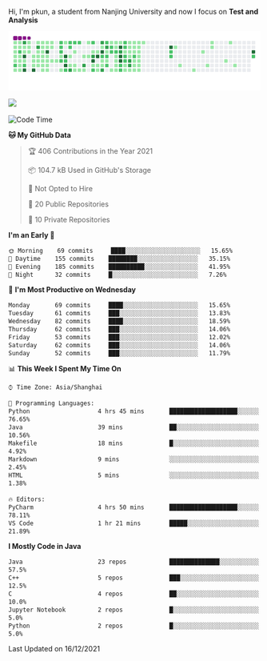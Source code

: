 Hi, I'm pkun, a student from Nanjing University and now I focus on **Test and Analysis**

![](https://github.com/pppppkun/pppppkun/blob/output/github-snake.gif)

![](https://komarev.com/ghpvc/?username=pppppkun)
<!--START_SECTION:waka-->
![Code Time](http://img.shields.io/badge/Code%20Time-1%2C009%20hrs%2018%20mins-blue)

**🐱 My GitHub Data** 

> 🏆 406 Contributions in the Year 2021
 > 
> 📦 104.7 kB Used in GitHub's Storage 
 > 
> 🚫 Not Opted to Hire
 > 
> 📜 20 Public Repositories 
 > 
> 🔑 10 Private Repositories  
 > 
**I'm an Early 🐤** 

```text
🌞 Morning    69 commits     ████░░░░░░░░░░░░░░░░░░░░░   15.65% 
🌆 Daytime    155 commits    ████████░░░░░░░░░░░░░░░░░   35.15% 
🌃 Evening    185 commits    ██████████░░░░░░░░░░░░░░░   41.95% 
🌙 Night      32 commits     █░░░░░░░░░░░░░░░░░░░░░░░░   7.26%

```
📅 **I'm Most Productive on Wednesday** 

```text
Monday       69 commits     ████░░░░░░░░░░░░░░░░░░░░░   15.65% 
Tuesday      61 commits     ███░░░░░░░░░░░░░░░░░░░░░░   13.83% 
Wednesday    82 commits     ████░░░░░░░░░░░░░░░░░░░░░   18.59% 
Thursday     62 commits     ███░░░░░░░░░░░░░░░░░░░░░░   14.06% 
Friday       53 commits     ███░░░░░░░░░░░░░░░░░░░░░░   12.02% 
Saturday     62 commits     ███░░░░░░░░░░░░░░░░░░░░░░   14.06% 
Sunday       52 commits     ███░░░░░░░░░░░░░░░░░░░░░░   11.79%

```


📊 **This Week I Spent My Time On** 

```text
⌚︎ Time Zone: Asia/Shanghai

💬 Programming Languages: 
Python                   4 hrs 45 mins       ███████████████████░░░░░░   76.65% 
Java                     39 mins             ██░░░░░░░░░░░░░░░░░░░░░░░   10.56% 
Makefile                 18 mins             █░░░░░░░░░░░░░░░░░░░░░░░░   4.92% 
Markdown                 9 mins              ░░░░░░░░░░░░░░░░░░░░░░░░░   2.45% 
HTML                     5 mins              ░░░░░░░░░░░░░░░░░░░░░░░░░   1.38%

🔥 Editors: 
PyCharm                  4 hrs 50 mins       ███████████████████░░░░░░   78.11% 
VS Code                  1 hr 21 mins        █████░░░░░░░░░░░░░░░░░░░░   21.89%

```

**I Mostly Code in Java** 

```text
Java                     23 repos            ██████████████░░░░░░░░░░░   57.5% 
C++                      5 repos             ███░░░░░░░░░░░░░░░░░░░░░░   12.5% 
C                        4 repos             ██░░░░░░░░░░░░░░░░░░░░░░░   10.0% 
Jupyter Notebook         2 repos             █░░░░░░░░░░░░░░░░░░░░░░░░   5.0% 
Python                   2 repos             █░░░░░░░░░░░░░░░░░░░░░░░░   5.0%

```



 Last Updated on 16/12/2021
<!--END_SECTION:waka-->
